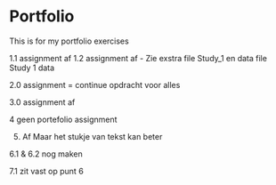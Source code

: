 # Portfolio
This is for my portfolio exercises 


1.1 assignment af
1.2 assignment af - Zie exstra file Study_1 en data file Study 1 data

2.0 assignment = continue opdracht voor alles

3.0 assignment af

4 geen portefolio assignment

5. Af Maar het stukje van tekst kan beter

6.1 & 6.2 nog maken

7.1 zit vast op punt 6
